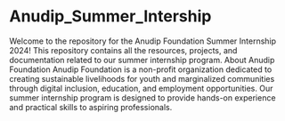 # Anudip_Summer_Intership
Welcome to the repository for the Anudip Foundation Summer Internship 2024! This repository contains all the resources, projects, and documentation related to our summer internship program.
About Anudip Foundation
Anudip Foundation is a non-profit organization dedicated to creating sustainable livelihoods for youth and marginalized communities through digital inclusion, education, and employment opportunities. Our summer internship program is designed to provide hands-on experience and practical skills to aspiring professionals.
